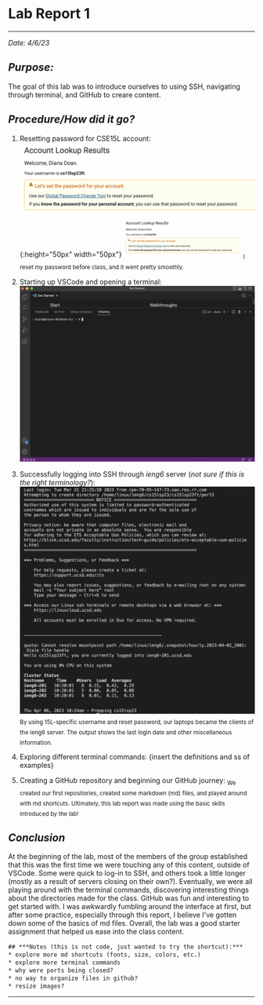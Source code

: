 # **Lab Report 1**
---
*Date: 4/6/23*

## ***Purpose:***
The goal of this lab was to introduce ourselves to using SSH, navigating through terminal, and GitHub to creare content. 


## ***Procedure/How did it go?***
1. Resetting password for CSE15L account: ![Reset Tool](pwResetSS.png){:height="50px" width="50px"} <img src="pwResetSS.png" alt="Reset Tool" width="50%" height="50%">
<sub>I reset my password before class, and it went pretty smoothly.</sub>

2. Starting up VSCode and opening a terminal: ![VSCode](vscodeSS.png)
3. Successfully logging into SSH through *ieng6* server (*not sure if this is the right terminology?*): ![SSH log](sshLogin.png)
<sub>By using 15L-specific username and reset password, our laptops became the clients of the ieng6 server. The output shows the last login date and other miscellaneous information.</sub>

4. Exploring different terminal commands:
{insert the definitions and ss of examples}

5. Creating a GitHub repository and beginning our GitHub journey: 
<sub>We created our first repositories, created some markdown (md) files, and played around with md shortcuts. Ultimately, this lab report was made using the basic skills introduced by the lab!</sub>


## ***Conclusion***
At the beginning of the lab, most of the members of the group established that this was the first time we were touching any of this content, outside of VSCode. Some were quick to log-in to SSH, and others took a little longer (mostly as a result of servers closing on their own?). Eventually, we were all playing around with the terminal commands, discovering interesting things about the directories made for the class. GitHub was fun and interesting to get started with. I was awkwardly fumbling around the interface at first, but after some practice, especially through this report, I believe I've gotten down some of the basics of md files. Overall, the lab was a good starter assignment that helped us ease into the class content.

```
## ***Notes (this is not code, just wanted to try the shortcut):***
* explore more md shortcuts (fonts, size, colors, etc.)
* explore more terminal commands
* why were ports being closed?
* no way to organize files in github?
* resize images?
```
---
